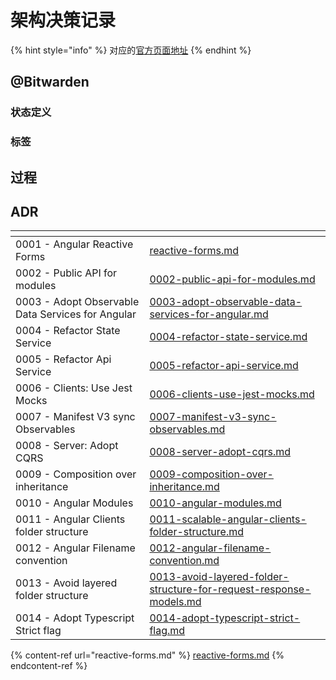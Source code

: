 # 架构决策记录

{% hint style="info" %}
对应的[官方页面地址](https://contributing.bitwarden.com/architecture/adr/)
{% endhint %}

## @Bitwarden

### 状态定义 <a href="#status-definition" id="status-definition"></a>

### 标签 <a href="#tags" id="tags"></a>

## 过程 <a href="#process" id="process"></a>

## ADR <a href="#adrs" id="adrs"></a>

<table data-card-size="large" data-view="cards"><thead><tr><th></th><th data-hidden data-card-target data-type="content-ref"></th></tr></thead><tbody><tr><td>0001 - Angular Reactive Forms</td><td><a href="reactive-forms.md">reactive-forms.md</a></td></tr><tr><td>0002 - Public API for modules</td><td><a href="0002-public-api-for-modules.md">0002-public-api-for-modules.md</a></td></tr><tr><td>0003 - Adopt Observable Data Services for Angular</td><td><a href="0003-adopt-observable-data-services-for-angular.md">0003-adopt-observable-data-services-for-angular.md</a></td></tr><tr><td>0004 - Refactor State Service</td><td><a href="0004-refactor-state-service.md">0004-refactor-state-service.md</a></td></tr><tr><td>0005 - Refactor Api Service</td><td><a href="0005-refactor-api-service.md">0005-refactor-api-service.md</a></td></tr><tr><td>0006 - Clients: Use Jest Mocks</td><td><a href="0006-clients-use-jest-mocks.md">0006-clients-use-jest-mocks.md</a></td></tr><tr><td>0007 - Manifest V3 sync Observables</td><td><a href="0007-manifest-v3-sync-observables.md">0007-manifest-v3-sync-observables.md</a></td></tr><tr><td>0008 - Server: Adopt CQRS</td><td><a href="0008-server-adopt-cqrs.md">0008-server-adopt-cqrs.md</a></td></tr><tr><td>0009 - Composition over inheritance</td><td><a href="0009-composition-over-inheritance.md">0009-composition-over-inheritance.md</a></td></tr><tr><td>0010 - Angular Modules</td><td><a href="0010-angular-modules.md">0010-angular-modules.md</a></td></tr><tr><td>0011 - Angular Clients folder structure</td><td><a href="0011-scalable-angular-clients-folder-structure.md">0011-scalable-angular-clients-folder-structure.md</a></td></tr><tr><td>0012 - Angular Filename convention</td><td><a href="0012-angular-filename-convention.md">0012-angular-filename-convention.md</a></td></tr><tr><td>0013 - Avoid layered folder structure</td><td><a href="0013-avoid-layered-folder-structure-for-request-response-models.md">0013-avoid-layered-folder-structure-for-request-response-models.md</a></td></tr><tr><td>0014 - Adopt Typescript Strict flag</td><td><a href="0014-adopt-typescript-strict-flag.md">0014-adopt-typescript-strict-flag.md</a></td></tr></tbody></table>

{% content-ref url="reactive-forms.md" %}
[reactive-forms.md](reactive-forms.md)
{% endcontent-ref %}
